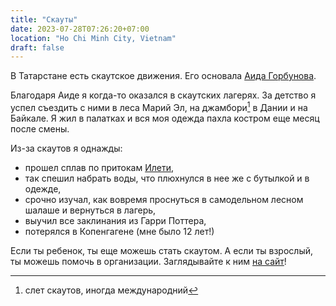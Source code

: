 ```yaml
---
title: "Скауты"
date: 2023-07-28T07:26:20+07:00
location: "Ho Chi Minh City, Vietnam"
draft: false
---
```


В Татарстане есть скаутское движения. Его основала [Аида Горбунова][aida].

Благодаря Аиде я когда-то оказался в скаутских лагерях. За детство я успел съездить с ними
в леса Марий Эл, на джамбори[^1] в Дании и на Байкале. Я жил в палатках и вся моя одежда
пахла костром еще месяц после смены.

Из-за скаутов я однажды:
* прошел сплав по притокам [Илети][river],
* так спешил набрать воды, что плюхнулся в нее же с бутылкой и в одежде,
* срочно изучал, как вовремя проснуться в самодельном лесном шалаше и вернуться в лагерь,
* выучил все заклинания из Гарри Поттера,
* потерялся в Копенгагене (мне было 12 лет!)

Если ты ребенок, ты еще можешь стать скаутом. А если ты взрослый, ты можешь помочь в
организации. Заглядывайте к ним [на сайт][sc-tat]!

[^1]: слет скаутов, иногда международний

[aida]: https://vk.com/aidagorbunova
[river]: https://ru.wikipedia.org/wiki/Илеть
[sc-tat]: http://www.scout-tatarstan.ru/kak_stat/
